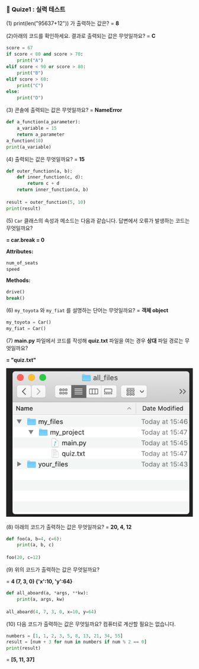 ### 🤔 **Quize1 : 실력 테스트** 

(1) print(len("95637+12")) 가 출력하는 값은? = **8**



(2)아래의 코드를 확인하세요. 결과로 출력되는 값은 무엇일까요? = **C**

```python
score = 67
if score < 80 and score > 70:
    print("A")
elif score < 90 or score > 80:
    print("B")
elif score > 60:
    print("C")
else:
    print("D")
```



(3) 콘솔에 출력되는 값은 무엇일까요? = **NameError**

```python
def a_function(a_parameter):    
    a_variable = 15    
    return a_parameter 
a_function(10)
print(a_variable)
```



(4) 출력되는 값은 무엇일까요?  = **15**

```python
def outer_function(a, b):
    def inner_function(c, d):
        return c + d
    return inner_function(a, b)
 
result = outer_function(5, 10)
print(result)
```



(5) `Car` 클래스의 속성과 메소드는 다음과 같습니다. 답변에서 오류가 발생하는 코드는 무엇일까요?

**= car.break = 0**

**Attributes:**

```python
num_of_seats
speed
```

**Methods:**

```python
drive()
break()
```



(6) `my_toyota` 와 `my_fiat` 를 설명하는 단어는 무엇일까요? = **객체 object**

```python
my_toyota = Car()
my_fiat = Car()
```



(7) **main.py** 파일에서 코드를 작성해 **quiz.txt** 파일을 여는 경우 **상대** 파일 경로는 무엇일까요?

**= "quiz.txt"**

![image-20220729004913849](Quize1.assets/image-20220729004913849.png)



(8) 아래의 코드가 출력하는 값은 무엇일까요? = **20, 4, 12**

```python
def foo(a, b=4, c=6):
    print(a, b, c)
 
foo(20, c=12)
```



(9) 위의 코드가 출력하는 값은 무엇일까요?

= **4 (7, 3, 0) {'x':10, 'y':64}**

```python
def all_aboard(a, *args, **kw): 
    print(a, args, kw)
 
all_aboard(4, 7, 3, 0, x=10, y=64)
```



(10) 다음 코드가 출력하는 값은 무엇일까요? 컴퓨터로 계산할 필요는 없습니다.

```python
numbers = [1, 1, 2, 3, 5, 8, 13, 21, 34, 55]
result = [num + 3 for num in numbers if num % 2 == 0]
print(result)
```

 = **[5, 11, 37]**

